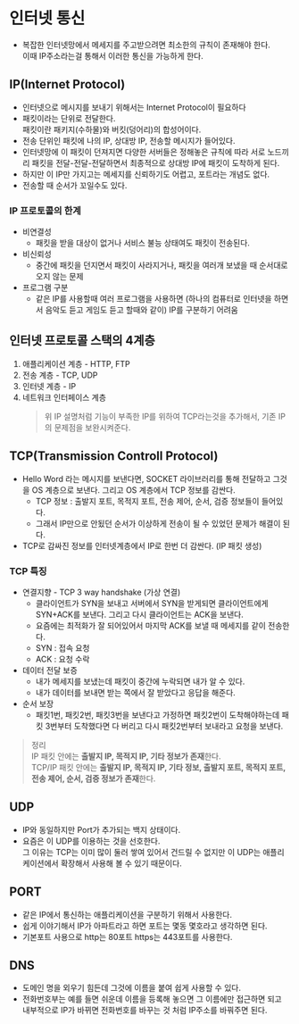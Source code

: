 # 인터넷 통신

- 복잡한 인터넷망에서 메세지를 주고받으려면 최소한의 규칙이 존재해야 한다.  
  이때 IP주소라는걸 통해서 이러한 통신을 가능하게 한다.

## IP(Internet Protocol)

- 인터넷으로 메시지를 보내기 위해서는 Internet Protocol이 필요하다
- 패킷이라는 단위로 전달한다.  
  패킷이란 패키지(수하물)와 버킷(덩어리)의 합성어이다.
- 전송 단위인 패킷에 나의 IP, 상대방 IP, 전송할 메시지가 들어있다.
- 인터넷망에 이 패킷이 던져지면 다양한 서버들은 정해놓은 규칙에 따라 서로 노드끼리 패킷을 전달-전달-전달하면서 최종적으로 상대방 IP에 패킷이 도착하게 된다.
- 하지만 이 IP만 가지고는 메세지를 신뢰하기도 어렵고, 포트라는 개념도 없다.
- 전송할 때 순서가 꼬일수도 있다.

### IP 프로토콜의 한계

- 비연결성
  - 패킷을 받을 대상이 없거나 서비스 불능 상태여도 패킷이 전송된다.
- 비신뢰성
  - 중간에 패킷을 던지면서 패킷이 사라지거나, 패킷을 여러개 보냈을 때 순서대로 오지 않는 문제
- 프로그램 구분
  - 같은 IP를 사용할때 여러 프로그램을 사용하면 (하나의 컴퓨터로 인터넷을 하면서 음악도 듣고 게임도 듣고 할때와 같이) IP를 구분하기 어려움

## 인터넷 프로토콜 스택의 4계층

1. 애플리케이션 계층 - HTTP, FTP
2. 전송 계층 - TCP, UDP
3. 인터넷 계층 - IP
4. 네트워크 인터페이스 계층
   > 위 IP 설명처럼 기능이 부족한 IP를 위하여 TCP라는것을 추가해서, 기존 IP의 문제점을 보완시켜준다.

## TCP(Transmission Controll Protocol)

- Hello Word 라는 메시지를 보낸다면, SOCKET 라이브러리를 통해 전달하고 그것을 OS 계층으로 보낸다. 그리고 OS 계층에서 TCP 정보를 감싼다.
  - TCP 정보 : 출발지 포트, 목적지 포트, 전송 제어, 순서, 검증 정보들이 들어있다.
  - 그래서 IP만으로 안됬던 순서가 이상하게 전송이 될 수 있었던 문제가 해결이 된다.
- TCP로 감싸진 정보를 인터넷계층에서 IP로 한번 더 감싼다. (IP 패킷 생성)

### TCP 특징

- 연결지향 - TCP 3 way handshake (가상 연결)
  - 클라이언트가 SYN을 보내고 서버에서 SYN을 받게되면 클라이언트에게 SYN+ACK를 보낸다. 그리고 다시 클라이언트는 ACK을 보낸다.
  - 요즘에는 최적화가 잘 되어있어서 마지막 ACK를 보낼 때 메세지를 같이 전송한다.
  - SYN : 접속 요청
  - ACK : 요청 수락
- 데이터 전달 보증
  - 내가 메세지를 보냈는데 패킷이 중간에 누락되면 내가 알 수 있다.
  - 내가 데이터를 보내면 받는 쪽에서 잘 받았다고 응답을 해준다.
- 순서 보장
  - 패킷1번, 패킷2번, 패킷3번을 보낸다고 가정하면 패킷2번이 도착해야하는데 패킷 3번부터 도착했다면 다 버리고 다시 패킷2번부터 보내라고 요청을 보낸다.

> 정리  
> IP 패킷 안에는 <b>출발지 IP, 목적지 IP, 기타 정보가 존재</b>한다.  
> TCP/IP 패킷 안에는 <b>출발지 IP, 목적지 IP, 기타 정보, 출발지 포트, 목적지 포트, 전송 제어, 순서, 검증 정보가 존재</b>한다.

## UDP

- IP와 동일하지만 Port가 추가되는 백지 상태이다.
- 요즘은 이 UDP를 이용하는 것을 선호한다.  
  그 이유는 TCP는 이미 많이 둘러 쌓여 있어서 건드릴 수 없지만 이 UDP는 애플리케이션에서 확장해서 사용해 볼 수 있기 때문이다.

## PORT

- 같은 IP에서 통신하는 애플리케이션을 구분하기 위해서 사용한다.
- 쉽게 이야기해서 IP가 아파트라고 하면 포트는 몇동 몇호라고 생각하면 된다.
- 기본포트 사용으로 http는 80포트 https는 443포트를 사용한다.

## DNS

- 도메인 명을 외우기 힘든데 그것에 이름을 붙여 쉽게 사용할 수 있다.
- 전화번호부는 예를 들면 쉬운데 이름을 등록해 놓으면 그 이름에만 접근하면 되고 내부적으로 IP가 바뀌면 전화번호를 바꾸는 것 처럼 IP주소를 바꿔주면 된다.
